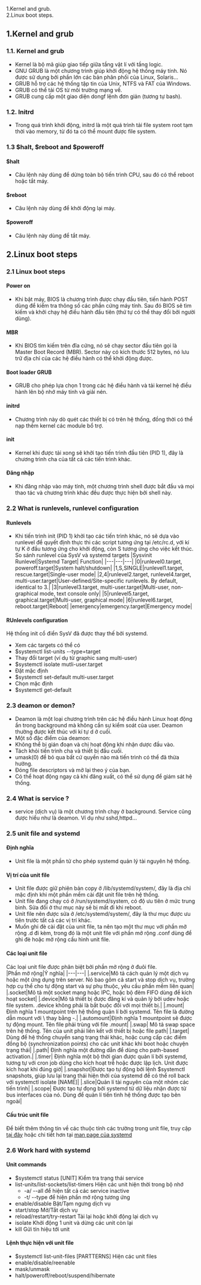 1.Kernel and grub.  
2.Linux boot steps.  

## 1.Kernel and grub
### 1.1. Kernel and grub
 - Kernel là bộ mã giúp giao tiếp giữa tầng vật lí với tầng logic.
 - GNU GRUB là một chương trình giúp khởi động hệ thống máy tính. Nó được sử dụng bởi phần lớn các bản phân phối của Linux, Solaris...
  - GRUB hỗ trợ các hệ thống tập tin của Unix, NTFS và FAT của Windows.
  - GRUB có thể tải OS từ môi trường mạng về.
  - GRUB cung cấp một giao diện dongf lệnh đơn giản (tương tự bash).
### 1.2. Initrd
 - Trong quá trình khởi động, initrd là một quá trình tải file system root tạm thời vào memory, từ đó ta có thể mount được file system.
### 1.3 $halt, $reboot and $poweroff
#### $halt
 - Câu lệnh này dùng để dừng toàn bộ tiến trình CPU, sau đó có thể reboot hoặc tắt máy.
#### $reboot
 - Câu lệnh này dùng để khởi động lại máy.
#### $poweroff
 - Câu lệnh này dùng để tắt máy.
## 2.Linux boot steps
### 2.1 Linux boot steps
#### Power on
 - Khi bật máy, BIOS là chương trình được chạy đầu tiên, tiến hành POST dùng để kiểm tra thông số các phần cứng máy tính. Sau đó BIOS sẽ tìm kiếm và khởi chạy hệ điều hành đầu tiên (thứ tự có thể thay đổi bởi người dùng).
#### MBR
 - Khi BIOS tìm kiếm trên đĩa cứng, nó sẽ chạy sector đầu tiên gọi là Master Boot Record (MBR). Sector này có kích thước 512 bytes, nó lưu trữ địa chỉ của các hệ điều hành có thể khởi động được.
#### Boot loader GRUB
 - GRUB cho phép lựa chọn 1 trong các hệ điều hành và tải kernel hệ điều hành lên bộ nhớ máy tính và giải nén.
#### initrd
 - Chương trình này dò quét các thiết bị có trên hệ thống, đồng thời có thể nạp thêm kernel các module bổ trợ.
#### init
 - Kernel khi được tải xong sẽ khởi tạo tiến trình đầu tiên (PID 1), đây là chương trình cha của tất cả các tiến trình khác.
#### Đăng nhập
 - Khi đăng nhập vào máy tính, một chương trình shell được bắt đầu và mọi thao tác và chương trình khác đều được thực hiện bởi shell này.
### 2.2 What is runlevels, runlevel configuration
#### Runlevels
 - Khi tiến trình init (PID 1) khởi tạo các tiến trình khác, nó sẽ dựa vào runlevel để quyết định thực thi các script tương ứng tại /etc/rc.d, với kí tự K ở đầu tương ứng cho khởi động, còn S tương ứng cho việc kết thúc.
So sánh runlevel của SysV và systemd targets
|Sysvinit Runlevel|Systemd Target| Function|
|---|---|---|
|0|runlevel0.target, poweroff.target|System halt/shutdown|
|1,S,SINGLE|runlevel1.target, rescue.target|Single-user mode|
|2,4|runlevel2.target, runlevel4.target, multi-user.target|User-defined/Site-specific runlevels. By default, identical to 3.|
|3|runlevel3.target, multi-user.target|Multi-user, non-graphical mode, text console only|
|5|runlevel5.target, graphical.target|Multi-user, graphical mode|
|6|runlevel6.target, reboot.target|Reboot|
|emergency|emergency.target|Emergency mode|
#### RUnlevels configuration
Hệ thống init cổ điển SysV đã được thay thế bởi systemd.
 - Xem các targets có thể có
  - $systemctl list-units --type=target
 - Thay đổi target (ví dụ từ graphic sang multi-user)
  - $systemctl isolate mutli-user.target
 - Đặt mặc định
  - $systemctl set-default multi-user.target
 - Chọn mặc định
  - $systemctl get-default
### 2.3 deamon or demon?
 - Deamon là một loại chương trình trên các hệ điều hành Linux hoạt động ẩn trong background mà không cần sự kiểm soát của user. Deamon thường được kết thúc với kí tự d ở cuối.
 - Một số đặc điểm của deamon:
  - Không thể bị gián đoạn và chị hoạt động khi nhận dược đầu vào.
  - Tách khỏi tiến trình cha và thiết bị đầu cuối.
  - umask(0) để bỏ qua bất cứ quyền nào mà tiến trình có thể đã thừa hưởng.
  - Đóng file descriptors và mở lại theo ý của bạn.
  - Có thể hoạt động ngay cả khi đăng xuất, có thể sử dụng để giám sát hệ thống.
### 2.4 What is service ?
 - service (dịch vụ) là một chương trình chạy ở background. Service cũng được hiểu như là deamon. Ví dụ như sshd,httpd...
### 2.5 unit file and systemd
#### Định nghĩa
 - Unit file là một phần tử cho phép systemd quản lý tài nguyên hệ thống.
#### Vị trí của unit file
 - Unit file được giữ phiên bản copy ở /lib/systemd/system/, đây là địa chỉ mặc định khi một phần mềm cài đặt unit file trên hệ thống.
 - Unit file đang chạy có ở /run/systemd/system, có độ ưu tiên ở mức trung bình. Sửa đổi ở thư mục này sẽ bị mất đi khi reboot.
 - Unit file nên được sửa ở /etc/systemd/system/, đây là thư mục được ưu tiên trước tất cả các vị trí khác.
 - Muốn ghi đè cài đặt của unit file, ta nên tạo một thư mục với phần mở rộng .d đi kèm, trong đó là một unit file với phần mở rộng .conf dùng để ghi đè hoặc mở rộng cấu hình unit file. 
#### Các loại unit file
Các loại unit file được phân biệt bởi phần mở rộng ở đuôi file.  
|Phần mở rộng|Ý nghĩa|
|---|---|
|.service|Mô tả cách quản lý một dịch vụ hoặc một ứng dụng trên server. Nó bao gôm cả start và stop dịch vụ, trường hợp cụ thể cho tự động start và sự phụ thuộc, yêu cầu phần mềm liên quan|
|.socket|Mô tả một socket mạng hoặc IPC, hoặc bộ đêm FIFO dùng để kích hoạt socket|
|.device|Mô tả thiết bị được đăng kí và quản lý bởi udev hoặc file system. .device không phải là bắt buộc đối với mọi thiết bị.|
|.mount|Định nghĩa 1 mountpoint trên hệ thống quản lí bởi systemd. Tên file là đường dẫn mount với \ thay bằng -.|
|.automount|Định nghĩa 1 mountpoint sẽ được tự động mount. Tên file phải trùng với file .mount|
|.swap| Mô tả swap space trên hệ thống. Tên của unit phải liên kết với thiết bị hoặc file path|
|.target| Dùng để hệ thống chuyển sang trạng thái khác, hoặc cung cấp các điểm đồng bộ (synchronization points) cho các unit khác khi boot hoặc chuyện trạng thái|
|.path| Định nghĩa một đường dẫn để dùng cho path-based activation.|
|.timer| Định nghĩa  một bộ thời gian được quản lí bởi systemd, tương tự với cron job dùng cho kích hoạt trễ hoặc được lập lịch. Unit được kích hoạt khi đúng giờ|
|.snapshot|Được tạo tự động bởi lệnh $systemctl snapshots, giúp lưu lại trang thái hiện thời của systemd để có thể roll back với systemctl isolate [NAME]|
|.slice|Quản lí tài nguyên của một nhóm các tiến trình|
|.scope| Được tạo tự đọng bởi systemd từ dữ liệu nhận được từ bus interfaces của nó. Dùng để quản lí tiến tình hệ thống được tạo bên ngoài|

#### Cấu trúc unit file
Để biết thêm thông tin về các thuộc tính các trường trong unit file, truy cập [tại đây](https://www.digitalocean.com/community/tutorials/understanding-systemd-units-and-unit-files#where-are-systemd-unit-files-found) hoặc chi tiết hơn tại [man page của systemd](https://man7.org/linux/man-pages/man1/systemd.1.html)
### 2.6 Work hard with systemd
#### Unit commands
 - $systemctl status [UNIT]	Kiểm tra trạng thái service
  - list-units/list-sockets/list-timers	Hiện các unit hiện thời trong bộ nhớ
    - -a/ --all	để hiện tất cả các service inactive
    - -t/ --type	để hiện phần mở rộng tương ứng
  - enable/disable	Bật/Tạm ngưng dịch vụ
  - start/stop	Mở/Tắt dịch vụ
  - reload/restart/try-restart	Tải lại hoặc khởi động lại dịch vụ
  - isolate	Khởi động 1 unit và dừng các unit còn lại
  - kill	Gửi tín hiệu tới unit
#### Lệnh thực hiện với unit file
 - $systemctl list-unit-files [PARTTERNS]	Hiện các unit files
  - enable/disable/reenable
  - mask/unmask
  - halt/poweroff/reboot/suspend/hibernate
  
